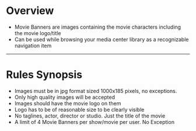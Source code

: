 # Overview

- Movie Banners are images containing the movie characters including the movie logo/title
- Can be used while browsing your media center library as a recognizable navigation item

---

# Rules Synopsis

- Images must be in jpg format sized 1000x185 pixels, no exceptions.
- Only high quality images will be accepted
- Images should have the movie logo on them
- Logo has to be of reasonable size to be clearly visible
- No taglines, actor, director or studio. Just the title of the movie
- A limit of 4 Movie Banners per show/movie per user. No Exception

